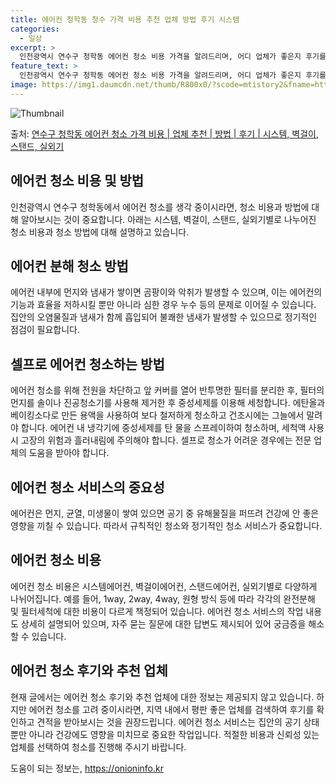 ```yaml
---
title: 에어컨 청학동 청수 가격 비용 추천 업체 방법 후기 시스템
categories:
  - 일상
excerpt: >
  인천광역시 연수구 청학동 에어컨 청소 비용 가격을 알려드리며, 어디 업체가 좋은지 후기를 통해 알아보겠습니다. 현재 글에서는 시스템, 벽걸이, 스탠드, 실외기 각각에 대해 청소 비용이 나와 있으니 참고하시면 되겠습니다. 에어컨 분해 청소 방법 보기 👈 클릭셀프 에어컨 청소 방법 보기👈 클릭연수구 청학동 에어컨 청소 비용시스템에어컨 방식클리닝방식금액1way 방식에어컨 완전분해80,000원1way 방식에어컨 필터세척35,000원2way 방식에어컨 완전분해90,000원2way 방식에어컨 필터세척35,000원4way 방식에어컨 완전분해120,000원4way 방식에어컨 필터세척35,000원원형방식에어컨 완전분해140,000원원형방식에어컨 필터세척35,000원에어컨 청소 견적 샘플 보기 👈 클릭에어컨 냄새의 원인에..
feature_text: >
  인천광역시 연수구 청학동 에어컨 청소 비용 가격을 알려드리며, 어디 업체가 좋은지 후기를 통해 알아보겠습니다. 현재 글에서는 시스템, 벽걸이, 스탠드, 실외기 각각에 대해 청소 비용이 나와 있으니 참고하시면 되겠습니다. 에어컨 분해 청소 방법 보기 👈 클릭셀프 에어컨 청소 방법 보기👈 클릭연수구 청학동 에어컨 청소 비용시스템에어컨 방식클리닝방식금액1way 방식에어컨 완전분해80,000원1way 방식에어컨 필터세척35,000원2way 방식에어컨 완전분해90,000원2way 방식에어컨 필터세척35,000원4way 방식에어컨 완전분해120,000원4way 방식에어컨 필터세척35,000원원형방식에어컨 완전분해140,000원원형방식에어컨 필터세척35,000원에어컨 청소 견적 샘플 보기 👈 클릭에어컨 냄새의 원인에..
image: https://img1.daumcdn.net/thumb/R800x0/?scode=mtistory2&fname=https%3A%2F%2Fblog.kakaocdn.net%2Fdn%2FbZ276J%2FbtsHvWbI3l1%2FZwSHRjxmXKWAjc2vNmAjk0%2Fimg.webp
---
```


![Thumbnail](https://img1.daumcdn.net/thumb/R800x0/?scode=mtistory2&fname=https%3A%2F%2Fblog.kakaocdn.net%2Fdn%2FbZ276J%2FbtsHvWbI3l1%2FZwSHRjxmXKWAjc2vNmAjk0%2Fimg.webp)

<p>출처: <a href="https://onioninfo.kr/entry/%EC%97%B0%EC%88%98%EA%B5%AC-%EC%B2%AD%ED%95%99%EB%8F%99-%EC%97%90%EC%96%B4%EC%BB%A8-%EC%B2%AD%EC%86%8C-%EA%B0%80%EA%B2%A9-%EB%B9%84%EC%9A%A9-%EC%97%85%EC%B2%B4-%EC%B6%94%EC%B2%9C-%EB%B0%A9%EB%B2%95-%ED%9B%84%EA%B8%B0-%EC%8B%9C%EC%8A%A4%ED%85%9C-%EB%B2%BD%EA%B1%B8%EC%9D%B4-%EC%8A%A4%ED%83%A0%EB%93%9C-%EC%8B%A4%EC%99%B8%EA%B8%B0" rel="dofollow">연수구 청학동 에어컨 청소 가격 비용 | 업체 추천 | 방법 | 후기 | 시스템, 벽걸이, 스탠드, 실외기</a> </p>

## 에어컨 청소 비용 및 방법

인천광역시 연수구 청학동에서 에어컨 청소를 생각 중이시라면, 청소 비용과 방법에 대해 알아보시는 것이 중요합니다. 아래는 시스템, 벽걸이,
스탠드, 실외기별로 나누어진 청소 비용과 청소 방법에 대해 설명하고 있습니다.

## 에어컨 분해 청소 방법

에어컨 내부에 먼지와 냄새가 쌓이면 곰팡이와 악취가 발생할 수 있으며, 이는 에어컨의 기능과 효율을 저하시킬 뿐만 아니라 심한 경우 누수
등의 문제로 이어질 수 있습니다. 집안의 오염물질과 냄새가 함께 흡입되어 불쾌한 냄새가 발생할 수 있으므로 정기적인 점검이 필요합니다.

## 셀프로 에어컨 청소하는 방법

에어컨 청소를 위해 전원을 차단하고 앞 커버를 열어 반투명한 필터를 분리한 후, 필터의 먼지를 솔이나 진공청소기를 사용해 제거한 후
중성세제를 이용해 세청합니다. 에탄올과 베이킹소다로 만든 용액을 사용하여 보다 철저하게 청소하고 건조시에는 그늘에서 말려야 합니다. 에어컨
내 냉각기에 중성세제를 탄 물을 스프레이하여 청소하며, 세척액 사용 시 고장의 위험과 흘러내림에 주의해야 합니다. 셀프로 청소가 어려운
경우에는 전문 업체의 도움을 받아야 합니다.

## 에어컨 청소 서비스의 중요성

에어컨은 먼지, 균열, 미생물이 쌓여 있으면 공기 중 유해물질을 퍼뜨려 건강에 안 좋은 영향을 끼칠 수 있습니다. 따라서 규칙적인 청소와
정기적인 청소 서비스가 중요합니다.

## 에어컨 청소 비용

에어컨 청소 비용은 시스템에어컨, 벽걸이에어컨, 스탠드에어컨, 실외기별로 다양하게 나뉘어집니다. 예를 들어, 1way, 2way, 4way,
원형 방식 등에 따라 각각의 완전분해 및 필터세척에 대한 비용이 다르게 책정되어 있습니다. 에어컨 청소 서비스의 작업 내용도 상세히 설명되어
있으며, 자주 묻는 질문에 대한 답변도 제시되어 있어 궁금증을 해소할 수 있습니다.

## 에어컨 청소 후기와 추천 업체

현재 글에서는 에어컨 청소 후기와 추천 업체에 대한 정보는 제공되지 않고 있습니다. 하지만 에어컨 청소를 고려 중이시라면, 지역 내에서 평판
좋은 업체를 검색하여 후기를 확인하고 견적을 받아보시는 것을 권장드립니다. 에어컨 청소 서비스는 집안의 공기 상태뿐만 아니라 건강에도 영향을
미치므로 중요한 작업입니다. 적절한 비용과 신뢰성 있는 업체를 선택하여 청소를 진행해 주시기 바랍니다.

 

도움이 되는 정보는, <a href="https://onioninfo.kr" rel="dofollow">https://onioninfo.kr</a>


